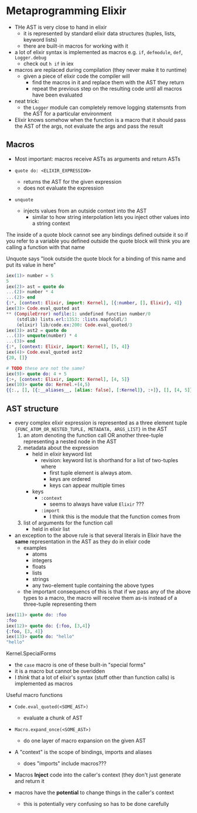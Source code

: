 # Metaprogramming Elixir

- THe AST is very close to hand in elixir
    - it is represented by standard elixir data structures (tuples, lists,
      keyword lists)
    - there are built-in macros for working with it
- a lot of elixir syntax is implemented as macros e.g. `if`, `defmodule`, `def`,
  `Logger.debug`
    - check out `h if` in iex
- macros are replaced during compilation (they never make it to runtime)
    - given a piece of elixir code the compiler will
        - find the macros in it and replace them with the AST they return
        - repeat the previous step on the resulting code until all macros have
          been evaluated
- neat trick:
    - the `Logger` module can completely remove logging statemsnts from the AST
      for a particular environment
- Elixir knows somehow when the function is a macro that it should pass the AST
  of the args, not evaluate the args and pass the result

## Macros

- Most important: macros receive ASTs as arguments and return ASTs

- `quote do: <ELIXIR_EXPRESSION>`
    - returns the AST for the given expression
    - does not evaluate the expression
- `unquote`
    - injects values from an outside context into the AST
        - similar to how string interpolation lets you inject other values into
          a string context

The inside of a quote block cannot see any bindings defined outside it so if you
refer to a variable you defined outside the quote block will think you are
calling a function with that name

Unquote says "look outside the quote block for a binding of this name and put
its value in here"

```elixir
iex(1)> number = 5
5
iex(2)> ast = quote do
...(2)> number * 4
...(2)> end
{:*, [context: Elixir, import: Kernel], [{:number, [], Elixir}, 4]}
iex(3)> Code.eval_quoted ast
** (CompileError) nofile:1: undefined function number/0
    (stdlib) lists.erl:1353: :lists.mapfoldl/3
    (elixir) lib/code.ex:200: Code.eval_quoted/3
iex(3)> ast2 = quote do
...(3)> unquote(number) * 4
...(3)> end
{:*, [context: Elixir, import: Kernel], [5, 4]}
iex(4)> Code.eval_quoted ast2
{20, []}
```

```elixir
# TODO these are not the same?
iex(9)> quote do: 4 + 5
{:+, [context: Elixir, import: Kernel], [4, 5]}
iex(10)> quote do: Kernel.+(4,5)
{{:., [], [{:__aliases__, [alias: false], [:Kernel]}, :+]}, [], [4, 5]}
```

## AST structure

- every complex elixir expression is represented as a three element tuple
  `{FUNC_ATOM_OR_NESTED_TUPLE, METADATA, ARGS_LIST}` in the AST
    1. an atom denoting the function call OR another three-tuple representing a
       nested node in the AST
    2. metadata about the expression
        - held in elixir keyword list
            - revision: keyword list is shorthand for a list of two-tuples where
                - first tuple element is always atom.
                - keys are ordered
                - keys can appear multiple times
        - keys
            - `:context`
                - seems to always have value `Elixir` ???
            - `:import`
                - I think this is the module that the function comes from
    3. list of arguments for the function call
        - held in elixir list
- an exception to the above rule is that several literals in Elixir have the
  **same** representation in the AST as they do in elixir code
    - examples
        - atoms
        - integers
        - floats
        - lists
        - strings
        - any two-element tuple containing the above types
    - the important consequencs of this is that if we pass any of the above
      types to a macro, the macro will receive them as-is instead of a
      three-tuple representing them

```elixir
iex(11)> quote do: :foo
:foo
iex(12)> quote do: {:foo, [3,4]}
{:foo, [3, 4]}
iex(13)> quote do: "hello"
"hello"
```

Kernel.SpecialForms

- the `case` macro is one of these built-in "special forms"
- it is a macro but cannot be overidden
- I _think_ that a lot of elixir's syntax (stuff other than function calls) is
  implemented as macros

Useful macro functions

- `Code.eval_quoted(<SOME_AST>)`
    - evaluate a chunk of AST
- `Macro.expand_once(<SOME_AST>)`
    - do one layer of macro expansion on the given AST

- A "context" is the scope of bindings, imports and aliases
    - does "imports" include macros???

- Macros **Inject** code into the caller's context (they don't just generate and
  return it
- macros have the **potential** to change things in the caller's context
    - this is potentially very confusing so has to be done carefully

